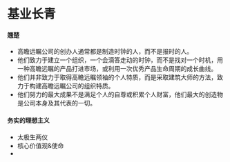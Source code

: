 # 基业长青
#### 翘楚
* 高瞻远瞩公司的创办人通常都是制造时钟的人，而不是报时的人。
* 他们致力于建立一个组织，一个会滴答走动的时钟，而不是找对一个时机，用一种高瞻远瞩的产品打进市场，或利用一次优秀产品生命周期的成长曲线。
* 他们并非致力于取得高瞻远瞩领袖的个人特质，而是采取建筑大师的方法，致力于构建高瞻远瞩公司的组织特质。
* 他们努力的最大成果不是满足个人的自尊或积累个人财富，他们最大的创造物是公司本身及其代表的一切。
#### 务实的理想主义
* 太极生两仪
* 核心价值观&使命
* 
